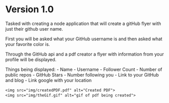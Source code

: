 # Version 1.0


Tasked with creating a node application that will create a gitHub flyer with just their github user name. 

First you will be asked what your GitHub username is and then asked what your favorite color is. 

Through the GitHub api and a pdf creator a flyer with information from your profile will be displayed.

Things being displayed:
    - Name
    - Username
    - Follower Count
    - Number of public repos
    - GitHub Stars
    - Number following you
    - Link to your GitHub and blog
    - Link google with your location

    <img src="img/createdPDF.pdf" alt="Created PDF">
    <img src="img/theGif.gif" alt="gif of pdf being created">

